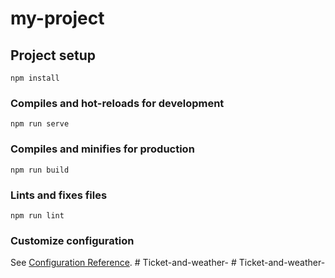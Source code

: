 # my-project

## Project setup
```
npm install
```

### Compiles and hot-reloads for development
```
npm run serve
```

### Compiles and minifies for production
```
npm run build
```

### Lints and fixes files
```
npm run lint
```

### Customize configuration
See [Configuration Reference](https://cli.vuejs.org/config/).
#   T i c k e t - a n d - w e a t h e r -  
 #   T i c k e t - a n d - w e a t h e r -  
 